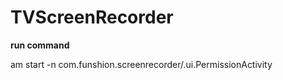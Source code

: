 # TVScreenRecorder
**run command** 

am start -n com.funshion.screenrecorder/.ui.PermissionActivity
